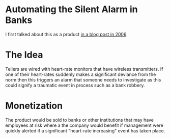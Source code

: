 Automating the Silent Alarm in Banks
====================================

I first talked about this as a product [in a blog post in 2006](http://blog.wildfiction.com/2006/08/automating-silent-alarm-in-bank.html).

The Idea
========
Tellers are wired with heart-rate monitors that have wireless transmitters. If one of their heart-rates suddenly makes a significant deviance from the norm then this triggers an alarm that someone needs to investigate as this could signify a traumatic event in process such as a bank robbery.

Monetization
============
The product would be sold to banks or other institutions that may have employees at risk where a the company would benefit if management were quickly alerted if a significant "heart-rate increasing" event has taken place.

